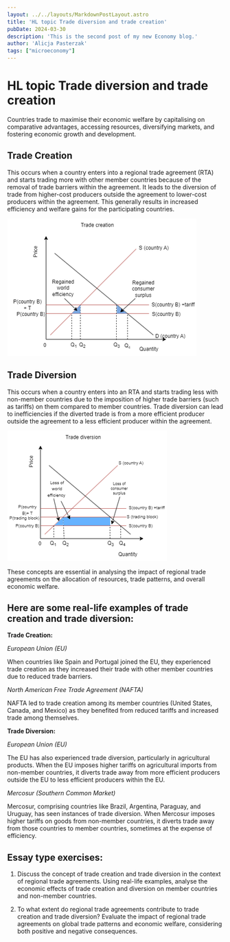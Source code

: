 ```yaml
---
layout: ../../layouts/MarkdownPostLayout.astro
title: 'HL topic Trade diversion and trade creation'
pubDate: 2024-03-30
description: 'This is the second post of my new Economy blog.'
author: 'Alicja Pasterzak'
tags: ["microeconomy"]
---
```

# HL topic Trade diversion and trade creation

Countries trade to maximise their economic welfare by capitalising on comparative advantages, accessing resources, diversifying markets, and fostering economic growth and development.

## Trade Creation

This occurs when a country enters into a regional trade agreement (RTA) and starts trading more with other member countries because of the removal of trade barriers within the agreement. It leads to the diversion of trade from higher-cost producers outside the agreement to lower-cost producers within the agreement. This generally results in increased efficiency and welfare gains for the participating countries.

<div class='flex justify-center'>

![](../../images/tradecreation.png)

</div>

## Trade Diversion

This occurs when a country enters into an RTA and starts trading less with non-member countries due to the imposition of higher trade barriers (such as tariffs) on them compared to member countries. Trade diversion can lead to inefficiencies if the diverted trade is from a more efficient producer outside the agreement to a less efficient producer within the agreement.

<div class='flex justify-center'>

![](../../images/tradediversion.jpg)
</div>

These concepts are essential in analysing the impact of regional trade agreements on the allocation of resources, trade patterns, and overall economic welfare.

## Here are some real-life examples of trade creation and trade diversion:

**Trade Creation:**

*European Union (EU)*

When countries like Spain and Portugal joined the EU, they experienced trade creation as they increased their trade with other member countries due to reduced trade barriers.

*North American Free Trade Agreement (NAFTA)*

NAFTA led to trade creation among its member countries (United States, Canada, and Mexico) as they benefited from reduced tariffs and increased trade among themselves.

**Trade Diversion:**

*European Union (EU)*

The EU has also experienced trade diversion, particularly in agricultural products. When the EU imposes higher tariffs on agricultural imports from non-member countries, it diverts trade away from more efficient producers outside the EU to less efficient producers within the EU.

*Mercosur (Southern Common Market)*

Mercosur, comprising countries like Brazil, Argentina, Paraguay, and Uruguay, has seen instances of trade diversion. When Mercosur imposes higher tariffs on goods from non-member countries, it diverts trade away from those countries to member countries, sometimes at the expense of efficiency.

## Essay type exercises: 

1. Discuss the concept of trade creation and trade diversion in the context of regional trade agreements. Using real-life examples, analyse the economic effects of trade creation and diversion on member countries and non-member countries.

2. To what extent do regional trade agreements contribute to trade creation and trade diversion? Evaluate the impact of regional trade agreements on global trade patterns and economic welfare, considering both positive and negative consequences.